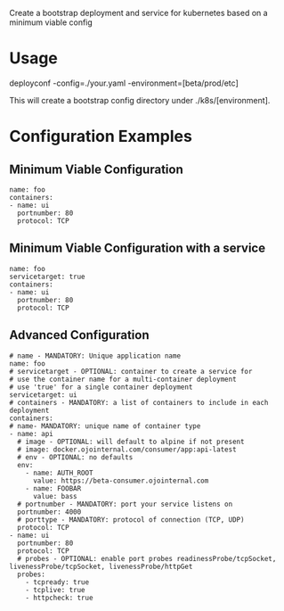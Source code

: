 Create a bootstrap deployment and service for kubernetes based on a minimum viable config

# Usage
deployconf -config=./your.yaml -environment=[beta/prod/etc]

This will create a bootstrap config directory under ./k8s/[environment].

# Configuration Examples

## Minimum Viable Configuration
```
name: foo
containers:
- name: ui
  portnumber: 80
  protocol: TCP
```

## Minimum Viable Configuration with a service
```
name: foo
servicetarget: true
containers:
- name: ui
  portnumber: 80
  protocol: TCP
```

## Advanced Configuration
```
# name - MANDATORY: Unique application name
name: foo
# servicetarget - OPTIONAL: container to create a service for
# use the container name for a multi-container deployment
# use 'true' for a single container deployment
servicetarget: ui
# containers - MANDATORY: a list of containers to include in each deployment
containers:
# name- MANDATORY: unique name of container type
- name: api
  # image - OPTIONAL: will default to alpine if not present
  # image: docker.ojointernal.com/consumer/app:api-latest
  # env - OPTIONAL: no defaults
  env:
    - name: AUTH_ROOT
      value: https://beta-consumer.ojointernal.com
    - name: FOOBAR
      value: bass
  # portnumber - MANDATORY: port your service listens on
  portnumber: 4000
  # porttype - MANDATORY: protocol of connection (TCP, UDP)
  protocol: TCP
- name: ui
  portnumber: 80
  protocol: TCP
  # probes - OPTIONAL: enable port probes readinessProbe/tcpSocket, livenessProbe/tcpSocket, livenessProbe/httpGet
  probes:
    - tcpready: true
    - tcplive: true
    - httpcheck: true
  ```
